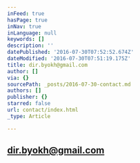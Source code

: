 ```yaml
---
inFeed: true
hasPage: true
inNav: true
inLanguage: null
keywords: []
description: ''
datePublished: '2016-07-30T07:52:52.674Z'
dateModified: '2016-07-30T07:51:19.175Z'
title: dir.byokh@gmail.com
author: []
via: {}
sourcePath: _posts/2016-07-30-contact.md
authors: []
publisher: {}
starred: false
url: contact/index.html
_type: Article

---
```

## dir.byokh@gmail.com